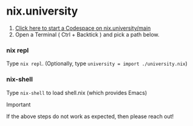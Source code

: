 # nix.university
1. <a href="https://codespaces.new/preston-johnson/nix.university" target="_blank">Click here to start a Codespace on nix.university/main</a>
2. Open a Terminal ( Ctrl + Backtick ) and pick a path below.

### nix repl
Type `nix repl`. (Optionally, type `university = import ./university.nix`)

### nix-shell
Type `nix-shell` to load shell.nix (which provides Emacs)

> [!IMPORTANT]
> If the above steps do not work as expected, then please reach out!
